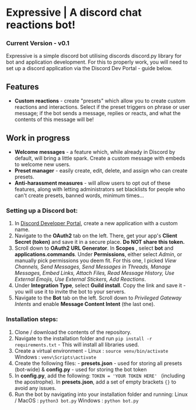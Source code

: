 # Expressive | A discord chat reactions bot!
### Current Version - v0.1 

Expressive is a simple discord bot utilising discords discord.py library for bot and application development.
For this to properly work, you will need to set up a discord application via the Discord Dev Portal - guide below.

## Features
- **Custom reactions** - create "presets" which allow you to create custom reactions and interactions. Select if the preset triggers on phrase or user message; if the bot sends a message, replies or reacts, and what the contents of this message will be!

## Work in progress 
- **Welcome messages** - a feature which, while already in Discord by default, will bring a little spark. Create a custom message with embeds to welcome new users.
- **Preset manager** - easily create, edit, delete, and assign who can create presets.
- **Anti-harassment measures** - will allow users to opt out of these features, along with letting administrators set blacklists for people who can't create presets, banned words, minimum times...


### Setting up a Discord bot:
1. In [Discord Developer Portal](https://discord.com/developers/applications), create a new application with a custom name.
2. Navigate to the **OAuth2** tab on the left. There, get your app's **Client Secret (token)** and save it in a secure place. **Do NOT share this token.**
3. Scroll down to **OAuth2 URL Generator**. In **Scopes** , select **bot** and **applications.commands**. Under **Permissions**, either select *Admin*, or manually pick permissions you deem fit. For this one, I picked *View Channels, Send Messages, Send Messages in Threads, Manage Messages, Embed Links, Attach Files, Read Message History, Use External Emojis, Use External Stickers, Add Reactions*.
4. Under **Integration Type**, select **Guild install**. Copy the link and save it - you will use it to invite the bot to your servers.
5. Navigate to the **Bot** tab on the left. Scroll down to *Privileged Gateway Intents* and enable **Message Content Intent** (the last one).


### Installation steps:
1. Clone / download the contents of the repository.
3. Navigate to the installation folder and run `pip install -r requirements.txt` - This will install all libraries used.
4. Create a virtual environment - Linux : `source venv/bin/activate`  Windows : `venv\Scripts\activate`
5. Create the following files: - **presets.json** - used for storing all presets (bot-wide)    &    **config.py** - used for storing the bot token
6. In **config.py**, add the following: `TOKEN = 'YOUR TOKEN HERE' ` (including the apostrophe). In **presets.json**, add a set of empty brackets `{}` to avoid any issues.
7. Run the bot by navigating into your installation folder and running:  Linux / MacOS :  `python3 bot.py`  Windows : `python bot.py` 
